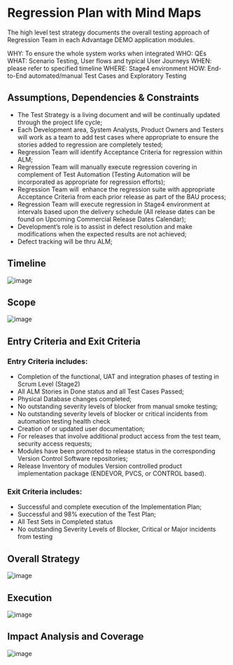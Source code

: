 # Regression Plan with Mind Maps
The high level test strategy documents the overall testing approach of Regression Team in each Advantage DEMO application modules.

WHY: To ensure the whole system works when integrated
WHO: QEs 
WHAT: Scenario Testing, User flows and typical User Journeys
WHEN: please refer to specified timeline
WHERE: Stage4 environment
HOW: End-to-End automated/manual Test Cases and Exploratory Testing



## Assumptions, Dependencies & Constraints

- The Test Strategy is a living document and will be continually updated through the project life cycle;
- Each Development area, System Analysts, Product Owners and Testers will work as a team to add test cases where appropriate to ensure the stories added to regression are completely tested;
- Regression Team will identify Acceptance Criteria for regression within ALM;
- Regression Team will manually execute regression covering in complement of Test Automation (Testing Automation will be incorporated as appropriate for regression efforts);
- Regression Team will  enhance the regression suite with appropriate Acceptance Criteria from each prior release as part of the BAU process;
- Regression Team will execute regression in Stage4 environment at intervals based upon the delivery schedule (All release dates can be found on Upcoming Commercial Release Dates Calendar);
- Development’s role is to assist in defect resolution and make modifications when the expected results are not achieved;
- Defect tracking will be thru ALM;



## Timeline
![image](https://user-images.githubusercontent.com/110126660/221671906-3e5f9b49-77d1-481d-acab-cfc86c7a1a1d.png)



## Scope
![image](https://user-images.githubusercontent.com/110126660/221672779-e467c44e-51ef-434c-a01c-3ca015fb572c.png)



## Entry Criteria and Exit Criteria

### Entry Criteria includes:
- Completion of the functional, UAT and integration phases of testing in Scrum Level (Stage2)
- All ALM Stories in Done status and all Test Cases Passed;
- Physical Database changes completed;
- No outstanding severity levels of blocker from manual smoke testing;
- No outstanding severity levels of blocker or critical incidents from automation testing health check
- Creation of or updated user documentation;
- For releases that involve additional product access from the test team, security access requests;
- Modules have been promoted to release status in the corresponding Version Control Software repositories;
- Release Inventory of modules Version controlled product implementation package (ENDEVOR, PVCS, or CONTROL based).

### Exit Criteria includes:
- Successful and complete execution of the Implementation Plan;
- Successful and 98% execution of the Test Plan;
- All Test Sets in Completed status
- No outstanding Severity Levels of Blocker, Critical or Major incidents from testing



## Overall Strategy

![image](https://user-images.githubusercontent.com/110126660/221673556-7f6fe68b-f7c8-46db-9640-e9536c2381ca.png)




## Execution

![image](https://user-images.githubusercontent.com/110126660/221673750-7afbcf39-e4d6-4fef-9af9-0830909b3883.png)



## Impact Analysis and Coverage

![image](https://user-images.githubusercontent.com/110126660/221675718-82dab60e-4cb6-4b00-a85f-c2b907263a88.png)





